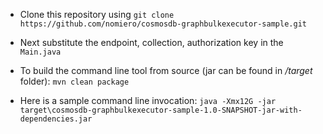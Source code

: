 
* Clone this repository using `git clone https://github.com/nomiero/cosmosdb-graphbulkexecutor-sample.git`

* Next substitute the endpoint, collection, authorization key in the `Main.java`

* To build the command line tool from source (jar can be found in */target* folder):
`mvn clean package`

* Here is a sample command line invocation: `java -Xmx12G -jar target\cosmosdb-graphbulkexecutor-sample-1.0-SNAPSHOT-jar-with-dependencies.jar`